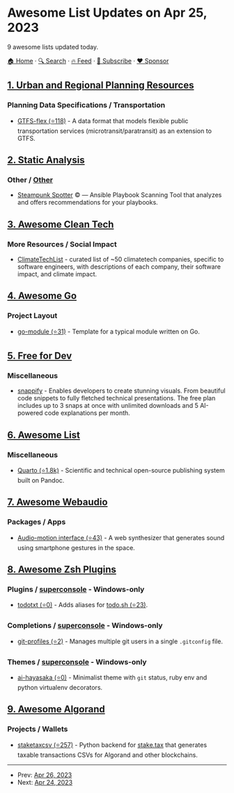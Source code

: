 # Awesome List Updates on Apr 25, 2023

9 awesome lists updated today.

[🏠 Home](/README.md) · [🔍 Search](https://www.trackawesomelist.com/search/) · [🔥 Feed](https://www.trackawesomelist.com/rss.xml) · [📮 Subscribe](https://trackawesomelist.us17.list-manage.com/subscribe?u=d2f0117aa829c83a63ec63c2f&id=36a103854c) · [❤️  Sponsor](https://github.com/sponsors/theowenyoung)



## [1. Urban and Regional Planning Resources](/content/APA-Technology-Division/urban-and-regional-planning-resources/README.md)

### Planning Data Specifications / Transportation

*   [GTFS-flex (⭐118)](https://github.com/MobilityData/gtfs-flex) - A data format that models flexible public transportation services (microtransit/paratransit) as an extension to GTFS.

## [2. Static Analysis](/content/analysis-tools-dev/static-analysis/README.md)

### Other / [Other](#other-1)

*   [Steampunk Spotter](https://steampunk.si/spotter/) :copyright: — Ansible Playbook Scanning Tool that analyzes and offers recommendations for your playbooks.

## [3. Awesome Clean Tech](/content/nglgzz/awesome-clean-tech/README.md)

### More Resources / Social Impact

*   [ClimateTechList](https://www.climatetechlist.com/) - curated list of \~50 climatetech companies, specific to software engineers, with descriptions of each company, their software impact, and climate impact.

## [4. Awesome Go](/content/avelino/awesome-go/README.md)

### Project Layout

*   [go-module (⭐31)](https://github.com/octomation/go-module) - Template for a typical module written on Go.

## [5. Free for Dev](/content/ripienaar/free-for-dev/README.md)

### Miscellaneous

*   [snappify](https://snappify.com) - Enables developers to create stunning visuals. From beautiful code snippets to fully fletched technical presentations. The free plan includes up to 3 snaps at once with unlimited downloads and 5 AI-powered code explanations per month.

## [6. Awesome List](/content/sindresorhus/awesome/README.md)

### Miscellaneous

*   [Quarto (⭐1.8k)](https://github.com/mcanouil/awesome-quarto#readme) - Scientific and technical open-source publishing system built on Pandoc.

## [7. Awesome Webaudio](/content/notthetup/awesome-webaudio/README.md)

### Packages / Apps

*   [Audio-motion interface (⭐43)](https://github.com/MaxAlyokhin/audio-motion-interface) - A web synthesizer that generates sound using smartphone gestures in the space.

## [8. Awesome Zsh Plugins](/content/unixorn/awesome-zsh-plugins/README.md)

### Plugins / [superconsole](https://github.com/alexchmykhalo/superconsole) - Windows-only

*   [todotxt (⭐0)](https://github.com/Neluji/omz-todotxt) - Adds aliases for [todo.sh (⭐23)](https://github.com/benignoc/alfred-todotxt/).

### Completions / [superconsole](https://github.com/alexchmykhalo/superconsole) - Windows-only

*   [git-profiles (⭐2)](https://github.com/baliestri/git-profiles.plugin.zsh) - Manages multiple git users in a single `.gitconfig` file.

### Themes / [superconsole](https://github.com/alexchmykhalo/superconsole) - Windows-only

*   [ai-hayasaka (⭐0)](https://github.com/aeghost/ai-hayasaka-zsh-theme) - Minimalist theme with `git` status, ruby env and python virtualenv decorators.

## [9. Awesome Algorand](/content/aorumbayev/awesome-algorand/README.md)

### Projects / Wallets

*   [staketaxcsv (⭐257)](https://github.com/hodgerpodger/staketaxcsv) - Python backend for [stake.tax](https://stake.tax) that generates taxable transactions CSVs for Algorand and other blockchains.

---

- Prev: [Apr 26, 2023](/content/2023/04/26/README.md)
- Next: [Apr 24, 2023](/content/2023/04/24/README.md)